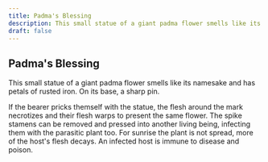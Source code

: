 ```yaml
---
title: Padma's Blessing
description: This small statue of a giant padma flower smells like its namesake and has petals of rusted iron. On its base, a sharp pin....
draft: false
---
```


## Padma's Blessing

This small statue of a giant padma flower smells like its namesake and has petals of rusted iron. On its base, a sharp pin.

If the bearer pricks themself with the statue, the flesh around the mark necrotizes and their flesh warps to present the same flower. The spike stamens can be removed and pressed into another living being, infecting them with the parasitic plant too. For sunrise the plant is not spread, more of the host's flesh decays. An infected host is immune to disease and poison.
